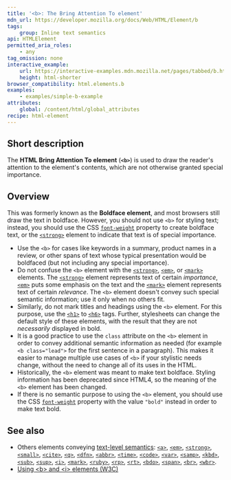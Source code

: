 ```yaml
---
title: '<b>: The Bring Attention To element'
mdn_url: https://developer.mozilla.org/docs/Web/HTML/Element/b
tags:
    group: Inline text semantics
api: HTMLElement
permitted_aria_roles:
    - any
tag_omission: none
interactive_example:
    url: https://interactive-examples.mdn.mozilla.net/pages/tabbed/b.html
    height: html-shorter
browser_compatibility: html.elements.b
examples:
    - examples/simple-b-example
attributes:
    global: /content/html/global_attributes
recipe: html-element
---
```


## Short description

The **HTML Bring Attention To element** (**`<b>`**) is used to draw the
reader's attention to the element's contents, which are not otherwise
granted special importance.

## Overview

This was formerly known as the
**Boldface element**, and most browsers still draw the text in boldface.
However, you should not use `<b>` for styling text; instead, you should
use the CSS
[`font-weight`](/en-US/docs/Web/CSS/font-weight)
property to create boldface text, or the
[`<strong>`](/en-US/docs/Web/HTML/Element/strong)
element to indicate that text is of special importance.

- Use the `<b>` for cases like keywords in a summary, product names in
  a review, or other spans of text whose typical presentation would be
  boldfaced (but not including any special importance).
- Do not confuse the `<b>` element with the
  [`<strong>`](/en-US/docs/Web/HTML/Element/strong),
  [`<em>`](/en-US/docs/Web/HTML/Element/em),
  or
  [`<mark>`](/en-US/docs/Web/HTML/Element/mark)
  elements. The
  [`<strong>`](/en-US/docs/Web/HTML/Element/strong)
  element represents text of certain *importance*,
  [`<em>`](/en-US/docs/Web/HTML/Element/em)
  puts some emphasis on the text and the
  [`<mark>`](/en-US/docs/Web/HTML/Element/mark)
  element represents text of certain *relevance*. The `<b>` element
  doesn't convey such special semantic information; use it only when
  no others fit.
- Similarly, do not mark titles and headings using the `<b>` element.
  For this purpose, use the
  [`<h1>`](/en-US/docs/Web/HTML/Element/h1)
  to
  [`<h6>`](/en-US/docs/Web/HTML/Element/h6)
  tags. Further, stylesheets can change the default style of these
  elements, with the result that they are not *necessarily* displayed
  in bold.
- It is a good practice to use the `class` attribute on the `<b>`
  element in order to convey additional semantic information as needed
  (for example `<b class="lead">` for the first sentence in a
  paragraph). This makes it easier to manage multiple use cases of
  `<b>` if your stylistic needs change, without the need to change all
  of its uses in the HTML.
- Historically, the `<b>` element was meant to make text boldface.
  Styling information has been deprecated since HTML4, so the meaning
  of the `<b>` element has been changed.
- If there is no semantic purpose to using the `<b>` element, you
  should use the CSS
  [`font-weight`](/en-US/docs/Web/CSS/font-weight)
  property with the value `"bold"` instead in order to make text bold.

## See also

- Others elements conveying [text-level semantics](/en-US/docs/HTML/Text_level_semantics_conveying_elements):
  [`<a>`](/en-US/docs/Web/HTML/Element/a),
  [`<em>`](/en-US/docs/Web/HTML/Element/em),
  [`<strong>`](/en-US/docs/Web/HTML/Element/strong),
  [`<small>`](/en-US/docs/Web/HTML/Element/small),
  [`<cite>`](/en-US/docs/Web/HTML/Element/cite),
  [`<q>`](/en-US/docs/Web/HTML/Element/q),
  [`<dfn>`](/en-US/docs/Web/HTML/Element/dfn),
  [`<abbr>`](/en-US/docs/Web/HTML/Element/abbr),
  [`<time>`](/en-US/docs/Web/HTML/Element/time),
  [`<code>`](/en-US/docs/Web/HTML/Element/code),
  [`<var>`](/en-US/docs/Web/HTML/Element/var),
  [`<samp>`](/en-US/docs/Web/HTML/Element/samp),
  [`<kbd>`](/en-US/docs/Web/HTML/Element/kbd),
  [`<sub>`](/en-US/docs/Web/HTML/Element/sub),
  [`<sup>`](/en-US/docs/Web/HTML/Element/sup),
  [`<i>`](/en-US/docs/Web/HTML/Element/i),
  [`<mark>`](/en-US/docs/Web/HTML/Element/mark),
  [`<ruby>`](/en-US/docs/Web/HTML/Element/ruby),
  [`<rp>`](/en-US/docs/Web/HTML/Element/rp),
  [`<rt>`](/en-US/docs/Web/HTML/Element/rt),
  [`<bdo>`](/en-US/docs/Web/HTML/Element/bdo),
  [`<span>`](/en-US/docs/Web/HTML/Element/span),
  [`<br>`](/en-US/docs/Web/HTML/Element/br),
  [`<wbr>`](/en-US/docs/Web/HTML/Element/wbr).
- [Using \<b\> and \<i\> elements (W3C)](https://www.w3.org/International/questions/qa-b-and-i-tags)
